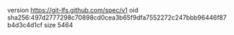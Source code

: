 version https://git-lfs.github.com/spec/v1
oid sha256:497d2777298c70898cd0cea3b65f9dfa7552272c247bbb96446f87b4d3c4d1cf
size 5464
